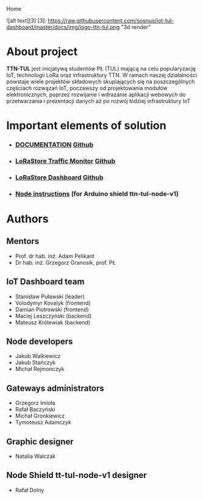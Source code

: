 ﻿Home <Name>

![alt text][3]
[3]: https://raw.githubusercontent.com/sosnus/iot-tul-dashboard/master/docs/img/logo-ttn-tul.png "3d render"

# About project

**TTN-TUL** jest inicjatywą studentów PŁ (TUL) mającą na celu popularyzację IoT, technologii LoRa oraz infrastruktury TTN. W ramach naszej działalności powstaje wiele projektów składowych skupiających się na poszczególnych częściach rozwązań IoT, poczawszy od projektowania modułów elektronicznych, poprzez rozwijanie i wdrazanie aplikacji webowych do przetwarzania i prezentacji danych aż po rozwój łódziej infrastruktury IoT

# Important elements of solution

* ### [DOCUMENTATION](https://ttn-tul.readthedocs.io/en/latest/) [Github](https://github.com/sosnus/ttn-tul) 
* ### [LoRaStore Traffic Monitor](https://lora-websocket.azurewebsites.net/) [Github](https://lora-websocket.azurewebsites.net/)
* ### [LoRaStore Dashboard](https://sosnus.github.io/iot-tul/Charts.html) [Github](https://github.com/sosnus/iot-tul)
* ### [Node instructions](./Node/manual.md)  (for Arduino shield ttn-tul-node-v1)

# Authors

## Mentors

* Prof. dr hab. inż. Adam Pelikant
* Dr hab. inż. Grzegorz Granosik, prof. PŁ

## IoT Dashboard team

* Stanisław Puławski (leader)
* Volodymyr Kovalyk (frontend)
* Damian Piotrowski (frontend)
* Maciej Leszczyński (backend)
* Mateusz Królewiak (backend)

## Node developers

* Jakub Walkiewicz
* Jakub Stańczyk
* Michał Rejmonczyk

## Gateways administrators

* Grzegorz Imioła
* Rafał Baczyński
* Michał Gronkiewicz
* Tymoteusz Adamczyk

## Graphic designer

* Natalia Walczak

## Node Shield tt-tul-node-v1 designer

* Rafał Dolny
